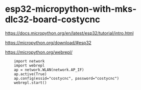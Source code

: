 # esp32-micropython-with-mks-dlc32-board-costycnc

https://docs.micropython.org/en/latest/esp32/tutorial/intro.html

https://micropython.org/download/#esp32

https://micropython.org/webrepl/

        import network
        import webrepl
        ap = network.WLAN(network.AP_IF)
        ap.active(True)
        ap.config(essid="costycnc", password="costycnc")
        webrepl.start()

        
